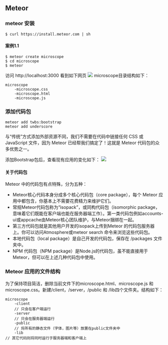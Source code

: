 ## Meteor
### meteor 安装
```
$ curl https://install.meteor.com | sh
```
#### 案例1.1
```
$ meteor create microscope
$ cd microscope
$ meteor
```
访问 http://localhost:3000
看到如下网页
![](http://7xlot8.com1.z0.glb.clouddn.com/2-1.png)
microscope目录结构如下：
```
microscope
    -microscope.css
    -microscope.html
    -microscope.js
```
### 添加代码包
```
meteor add twbs:bootstrap
meteor add underscore
```
与“传统”方式添加外部资源不同，我们不需要在代码中链接任何 CSS 或 JavaScript 文件，因为 Meteor 已经帮我们搞定了！这就是 Meteor 代码包的众多优势之一。

添加Bootstrap包后，查看现有应用的变化如下：
![](http://7xlot8.com1.z0.glb.clouddn.com/2-1b.png)
#### 关于代码包

Meteor 中的代码包有点特殊，分为五种：

* Meteor核心代码本身分成多个核心代码包（core package），每个 Meteor 应用中都包含，你基本上不需要花费精力来维护它们。
* 常规Meteor代码包称为“isopack”，或同构代码包（isomorphic package，意味着它们既能在客户端也能在服务器端工作）。第一类代码包例如accounts-ui或appcache由Meteor核心团队维护，与Meteor捆绑在一起。
* 第三方代码包就是其他用户开发的isopack上传到Meteor 的代码包服务器上。你可以访问Atmosphere或meteor search 命令来浏览这些代码包。
* 本地代码包（local package）是自己开发的代码包，保存在 /packages 文件夹中。
* NPM 代码包（NPM package）是Node.js的代码包，虽不能直接用于 Meteor，但可以在上述几种代码包中使用。

### Meteor 应用的文件结构
为了保持项目简洁，删除当前文件下的microscope.html、microscope.js 和 microscope.css。新建/client，/server，/public 和 /lib四个文件夹。结构如下：
```
microscope
    -client 
    // 只会在客户端运行
    -server 
    // 只会在服务器端运行
    -public 
    // 将所有的静态文件（字体，图片等）放置在public文件夹中
    -lib
// 其它代码则将同时运行于服务器端和客户端上
```